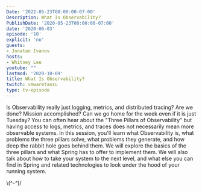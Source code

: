 ```yaml
---
Date: '2022-05-23T08:00:00-07:00'
Description: What Is Observability?
PublishDate: '2020-05-23T00:00:00-07:00'
date: '2020-06-03'
episode: '10'
explicit: 'no'
guests:
- Jonatan Ivanov
hosts:
- Whitney Lee
youtube: ""
lastmod: '2020-10-09'
title: What Is Observability?
twitch: vmwaretanzu
type: tv-episode
---
```


Is Observability really just logging, metrics, and distributed tracing? Are we done? 
Mission accomplished? Can we go home for the week even if it is just Tuesday? You can often hear 
about the "Three Pillars of Observability" but having access to logs, metrics, and traces does not
necessarily mean more observable systems. In this session, you'll learn what Observability is, 
what problems the three pillars solve, what problems they generate, and how deep the rabbit hole 
goes behind them. We will explore the basics of the three pillars and what Spring has to offer to 
implement them. We will also talk about how to take your system to the next level, and what else 
you can find in Spring and related technologies to look under the hood of your running system.


\\(^-^)/
